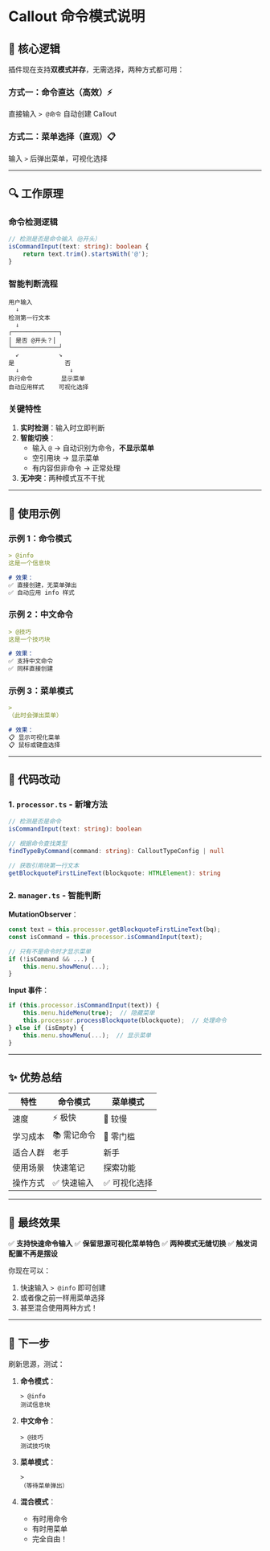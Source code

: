 # Callout 命令模式说明

## 🎯 核心逻辑

插件现在支持**双模式并存**，无需选择，两种方式都可用：

### 方式一：命令直达（高效）⚡
直接输入 `> @命令` 自动创建 Callout

### 方式二：菜单选择（直观）📋
输入 `>` 后弹出菜单，可视化选择

---

## 🔍 工作原理

### 命令检测逻辑

```typescript
// 检测是否是命令输入（@开头）
isCommandInput(text: string): boolean {
    return text.trim().startsWith('@');
}
```

### 智能判断流程

```
用户输入
  ↓
检测第一行文本
  ↓
┌─────────────┐
│ 是否 @开头？│
└─────────────┘
  ↙           ↘
是              否
  ↓              ↓
执行命令        显示菜单
自动应用样式    可视化选择
```

### 关键特性

1. **实时检测**：输入时立即判断
2. **智能切换**：
   - 输入 `@` → 自动识别为命令，**不显示菜单**
   - 空引用块 → 显示菜单
   - 有内容但非命令 → 正常处理
3. **无冲突**：两种模式互不干扰

---

## 📝 使用示例

### 示例 1：命令模式

```markdown
> @info
这是一个信息块

# 效果：
✅ 直接创建，无菜单弹出
✅ 自动应用 info 样式
```

### 示例 2：中文命令

```markdown
> @技巧
这是一个技巧块

# 效果：
✅ 支持中文命令
✅ 同样直接创建
```

### 示例 3：菜单模式

```markdown
>
（此时会弹出菜单）

# 效果：
📋 显示可视化菜单
📋 鼠标或键盘选择
```

---

## 🔧 代码改动

### 1. `processor.ts` - 新增方法

```typescript
// 检测是否是命令
isCommandInput(text: string): boolean

// 根据命令查找类型
findTypeByCommand(command: string): CalloutTypeConfig | null

// 获取引用块第一行文本
getBlockquoteFirstLineText(blockquote: HTMLElement): string
```

### 2. `manager.ts` - 智能判断

**MutationObserver**：
```typescript
const text = this.processor.getBlockquoteFirstLineText(bq);
const isCommand = this.processor.isCommandInput(text);

// 只有不是命令时才显示菜单
if (!isCommand && ...) {
    this.menu.showMenu(...);
}
```

**Input 事件**：
```typescript
if (this.processor.isCommandInput(text)) {
    this.menu.hideMenu(true);  // 隐藏菜单
    this.processor.processBlockquote(blockquote);  // 处理命令
} else if (isEmpty) {
    this.menu.showMenu(...);  // 显示菜单
}
```

---

## ✨ 优势总结

| 特性 | 命令模式 | 菜单模式 |
|------|---------|---------|
| 速度 | ⚡ 极快 | 🐢 较慢 |
| 学习成本 | 📚 需记命令 | 👶 零门槛 |
| 适合人群 | 老手 | 新手 |
| 使用场景 | 快速笔记 | 探索功能 |
| 操作方式 | ✅ 快速输入 | ✅ 可视化选择 |

---

## 🎉 最终效果

✅ **支持快速命令输入**
✅ **保留思源可视化菜单特色**
✅ **两种模式无缝切换**
✅ **触发词配置不再是摆设**

你现在可以：
1. 快速输入 `> @info` 即可创建
2. 或者像之前一样用菜单选择
3. 甚至混合使用两种方式！

---

## 🚀 下一步

刷新思源，测试：

1. **命令模式**：
   ```
   > @info
   测试信息块
   ```

2. **中文命令**：
   ```
   > @技巧
   测试技巧块
   ```

3. **菜单模式**：
   ```
   >
   （等待菜单弹出）
   ```

4. **混合模式**：
   - 有时用命令
   - 有时用菜单
   - 完全自由！




